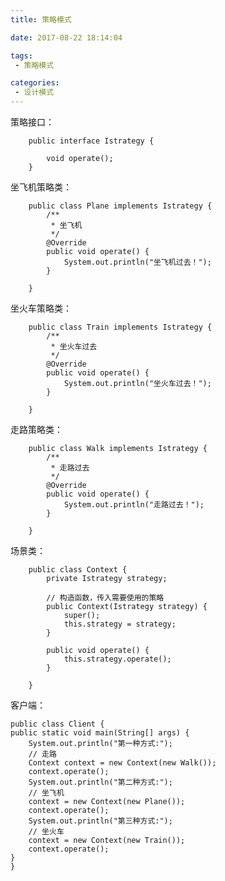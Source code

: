 ```yaml
---
title: 策略模式

date: 2017-08-22 18:14:04

tags: 
 - 策略模式

categories: 
 - 设计模式 
---
```


策略接口：

	    public interface Istrategy {
	
			void operate();
	    }

坐飞机策略类：


	    public class Plane implements Istrategy {
			/**
			 * 坐飞机
			 */
			@Override
			public void operate() {
				System.out.println("坐飞机过去！");
			}
	
	    }

坐火车策略类：

	    public class Train implements Istrategy {
			/**
			 * 坐火车过去
			 */
			@Override
			public void operate() {
				System.out.println("坐火车过去！");
			}
	
	    }


走路策略类：

	    public class Walk implements Istrategy {
			/**
			 * 走路过去
			 */
			@Override
			public void operate() {
				System.out.println("走路过去！");
			}
	
	    }


场景类：

	    public class Context {
			private Istrategy strategy;
		
			// 构造函数，传入需要使用的策略
			public Context(Istrategy strategy) {
				super();
				this.strategy = strategy;
			}
		
			public void operate() {
				this.strategy.operate();
			}
	
	    }

客户端：

    public class Client {
	public static void main(String[] args) {
		System.out.println("第一种方式:");
		// 走路
		Context context = new Context(new Walk());
		context.operate();
		System.out.println("第二种方式:");
		// 坐飞机
		context = new Context(new Plane());
		context.operate();
		System.out.println("第三种方式:");
		// 坐火车
		context = new Context(new Train());
		context.operate();
	}
    }
